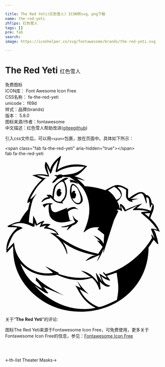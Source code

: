 ```yaml
---

title: The Red Yeti(红色雪人) ICON转svg、png下载
name: the-red-yeti
zhTips: 红色雪人
tags: []
pre: fab
search: 
image: https://iconhelper.cn/svg/fontawesome/brands/the-red-yeti.svg

---
```


# The Red Yeti  <small style="font-size: 60%;font-weight: 100">红色雪人</small>


<div class="detail-page">
<p>
<span><span class="badge-success badge">免费图标</span> </span>
<br/>
<span>
ICON库：
<span class="badge-secondary badge">Font Awesome Icon Free</span> 
</span>
<br/>
<span>
CSS名称：
<span class="badge-secondary badge">fa-the-red-yeti</span> 
</span>
<br/>
<span>
unicode：
<span class="badge-secondary badge">f69d</span> 
<copy-btn content='f69d' btn-title=""></copy-btn>
<copy-btn :content='String.fromCodePoint(parseInt("f69d", 16))' btn-title="复制U"></copy-btn>
</span><br/><span>样式：<span class="badge-light badge">品牌(brands)</span></span>
<br/>
<span>
版本：
<span class="badge-secondary badge">5.8.0</span> 
</span>
<br/>
<span>图标来源/作者：<span class="badge-light badge">fontawesome</span></span> 
<br/>
<span class="zh-detail">中文描述：<span class="badge-primary badge">红色雪人</span><span class="help-link"><span>帮助改进</span>(<a href="https://gitee.com/liuwave/icon-helper/edit/master/json/fontawesome/brands/the-red-yeti.json" target="_blank" rel="noopener noreferrer">gitee</a><a href="https://github.com/liuwave/icon-helper/edit/master/json/fontawesome/brands/the-red-yeti.json" target="_blank" rel="noopener noreferrer">github</a></span>)</span><br/>
</p>
</div>
<div class="alert alert-dark">
  <i class="fab fa-the-red-yeti fa-xs"></i>
  <i class="fab fa-the-red-yeti fa-sm"></i>
  <i class="fab fa-the-red-yeti fa-lg"></i>
  <i class="fab fa-the-red-yeti fa-2x"></i>
  <i class="fab fa-the-red-yeti fa-3x"></i>
  <i class="fab fa-the-red-yeti fa-5x"></i>
  <i class="fab fa-the-red-yeti fa-7x"></i>
</div>
<div>
  <p>引入css文件后，可以用<code>&lt;span&gt;</code>包裹，放在页面中。具体如下所示：    
  </p>
  <div class="alert alert-primary" style="font-size: 14px">
    &lt;span class="fab fa-the-red-yeti" aria-hidden="true"&gt;&lt;/span&gt;
    <copy-btn content='<span class="fab fa-the-red-yeti" aria-hidden="true"></span>'></copy-btn>
  </div>
  <div class="alert alert-secondary">
    <i class="fab fa-the-red-yeti"
    style="font-size: 24px"
    aria-hidden="true"></i> fab fa-the-red-yeti
    <copy-btn content="fab fa-the-red-yeti" btn-title="复制图标名称"></copy-btn>
  </div>
</div>
<div id="svg" class="svg-wrap">
<svg xmlns="http://www.w3.org/2000/svg" viewBox="0 0 512 512"><path d="M488.23 241.7l20.7 7.1c-9.6-23.9-23.9-37-31.7-44.8l7.1-18.2c.2 0 12.3-27.8-2.5-30.7-.6-11.3-6.6-27-18.4-27-7.6-10.6-17.7-12.3-30.7-5.9a122.2 122.2 0 0 0-25.3 16.5c-5.3-6.4-3 .4-3-29.8-37.1-24.3-45.4-11.7-74.8 3l.5.5a239.36 239.36 0 0 0-68.4-13.3c-5.5-8.7-18.6-19.1-25.1-25.1l24.8 7.1c-5.5-5.5-26.8-12.9-34.2-15.2 18.2-4.1 29.8-20.8 42.5-33-34.9-10.1-67.9-5.9-97.9 11.8l12-44.2L182 0c-31.6 24.2-33 41.9-33.7 45.5-.9-2.4-6.3-19.6-15.2-27a35.12 35.12 0 0 0-.5 25.3c3 8.4 5.9 14.8 8.4 18.9-16-3.3-28.3-4.9-49.2 0h-3.7l33 14.3a194.26 194.26 0 0 0-46.7 67.4l-1.7 8.4 1.7 1.7 7.6-4.7c-3.3 11.6-5.3 19.4-6.6 25.8a200.18 200.18 0 0 0-27.8 40.3c-15 1-31.8 10.8-40.3 14.3l3 3.4 28.8 1c-.5 1-.7 2.2-1.2 3.2-7.3 6.4-39.8 37.7-33 80.7l20.2-22.4c.5 1.7.7 3.4 1.2 5.2 0 25.5.4 89.6 64.9 150.5 43.6 40 96 60.2 157.5 60.2 121.7 0 223-87.3 223-211.5 6.8-9.7-1.2 3 16.7-25.1l13 14.3 2.5-.5A181.84 181.84 0 0 0 495 255a44.74 44.74 0 0 0-6.8-13.3zM398 111.2l-.5 21.9c5.5 18.1 16.9 17.2 22.4 17.2l-3.4-4.7 22.4-5.4a242.44 242.44 0 0 1-27 0c12.8-2.1 33.3-29 43-11.3 3.4 7.6 6.4 17.2 9.3 27.8l1.7-5.9a56.38 56.38 0 0 1-1.7-15.2c5.4.5 8.8 3.4 9.3 10.1.5 6.4 1.7 14.8 3.4 25.3l4.7-11.3c4.6 0 4.5-3.6-2.5 20.7-20.9-8.7-35.1-8.4-46.5-8.4l18.2-16c-25.3 8.2-33 10.8-54.8 20.9-1.1-5.4-5-13.5-16-19.9-3.2 3.8-2.8.9-.7 14.8h-2.5a62.32 62.32 0 0 0-8.4-23.1l4.2-3.4c8.4-7.1 11.8-14.3 10.6-21.9-.5-6.4-5.4-13.5-13.5-20.7 5.6-3.4 15.2-.4 28.3 8.5zm-39.6-10.1c2.7 1.9 11.4 5.4 18.9 17.2 4.2 8.4 4 9.8 3.4 11.1-.5 2.4-.5 4.3-3 7.1-1.7 2.5-5.4 4.7-11.8 7.6-7.6-13-16.5-23.6-27.8-31.2zM91 143.1l1.2-1.7c1.2-2.9 4.2-7.6 9.3-15.2l2.5-3.4-13 12.3 5.4-4.7-10.1 9.3-4.2 1.2c12.3-24.1 23.1-41.3 32.5-50.2 9.3-9.3 16-16 20.2-19.4l-6.4 1.2c-11.3-4.2-19.4-7.1-24.8-8.4 2.5-.5 3.7-.5 3.2-.5 10.3 0 17.5.5 20.9 1.2a52.35 52.35 0 0 0 16 2.5l.5-1.7-8.4-35.8 13.5 29a42.89 42.89 0 0 0 5.9-14.3c1.7-6.4 5.4-13 10.1-19.4s7.6-10.6 9.3-11.3a234.68 234.68 0 0 0-6.4 25.3l-1.7 7.1-.5 4.7 2.5 2.5C190.4 39.9 214 34 239.8 34.5l21.1.5c-11.8 13.5-27.8 21.9-48.5 24.8a201.26 201.26 0 0 1-23.4 2.9l-.2-.5-2.5-1.2a20.75 20.75 0 0 0-14 2c-2.5-.2-4.9-.5-7.1-.7l-2.5 1.7.5 1.2c2 .2 3.9.5 6.2.7l-2 3.4 3.4-.5-10.6 11.3c-4.2 3-5.4 6.4-4.2 9.3l5.4-3.4h1.2a39.4 39.4 0 0 1 25.3-15.2v-3c6.4.5 13 1 19.4 1.2 6.4 0 8.4.5 5.4 1.2a189.6 189.6 0 0 1 20.7 13.5c13.5 10.1 23.6 21.9 30 35.4 8.8 18.2 13.5 37.1 13.5 56.6a141.13 141.13 0 0 1-3 28.3 209.91 209.91 0 0 1-16 46l2.5.5c18.2-19.7 41.9-16 49.2-16l-6.4 5.9 22.4 17.7-1.7 30.7c-5.4-12.3-16.5-21.1-33-27.8 16.5 14.8 23.6 21.1 21.9 20.2-4.8-2.8-3.5-1.9-10.8-3.7 4.1 4.1 17.5 18.8 18.2 20.7l.2.2-.2.2c0 1.8 1.6-1.2-14 22.9-75.2-15.3-106.27-42.7-141.2-63.2l11.8 1.2c-11.8-18.5-15.6-17.7-38.4-26.1L149 225c-8.8-3-18.2-3-28.3.5l7.6-10.6-1.2-1.7c-14.9 4.3-19.8 9.2-22.6 11.3-1.1-5.5-2.8-12.4-12.3-28.8l-1.2 27-13.2-5c1.5-25.2 5.4-50.5 13.2-74.6zm276.5 330c-49.9 25-56.1 22.4-59 23.9-29.8-11.8-50.9-31.7-63.5-58.8l30 16.5c-9.8-9.3-18.3-16.5-38.4-44.3l11.8 23.1-17.7-7.6c14.2 21.1 23.5 51.7 66.6 73.5-120.8 24.2-199-72.1-200.9-74.3a262.57 262.57 0 0 0 35.4 24.8c3.4 1.7 7.1 2.5 10.1 1.2l-16-20.7c9.2 4.2 9.5 4.5 69.1 29-42.5-20.7-73.8-40.8-93.2-60.2-.5 6.4-1.2 10.1-1.2 10.1a80.25 80.25 0 0 1 20.7 26.6c-39-18.9-57.6-47.6-71.3-82.6 49.9 55.1 118.9 37.5 120.5 37.1 34.8 16.4 69.9 23.6 113.9 10.6 3.3 0 20.3 17 25.3 39.1l4.2-3-2.5-23.6c9 9 24.9 22.6 34.4 13-15.6-5.3-23.5-9.5-29.5-31.7 4.6 4.2 7.6 9 27.8 15l1.2-1.2-10.5-14.2c11.7-4.8-3.5 1 32-10.8 4.3 34.3 9 49.2.7 89.5zm115.3-214.4l-2.5.5 3 9.3c-3.5 5.9-23.7 44.3-71.6 79.7-39.5 29.8-76.6 39.1-80.9 40.3l-7.6-7.1-1.2 3 14.3 16-7.1-4.7 3.4 4.2h-1.2l-21.9-13.5 9.3 26.6-19-27.9-1.2 2.5 7.6 29c-6.1-8.2-21-32.6-56.8-39.6l32.5 21.2a214.82 214.82 0 0 1-93.2-6.4c-4.2-1.2-8.9-2.5-13.5-4.2l1.2-3-44.8-22.4 26.1 22.4c-57.7 9.1-113-25.4-126.4-83.4l-2.5-16.4-22.27 22.3c19.5-57.5 25.6-57.9 51.4-70.1-9.1-5.3-1.6-3.3-38.4-9.3 15.8-5.8 33-15.4 73 5.2a18.5 18.5 0 0 1 3.7-1.7c.6-3.2.4-.8 1-11.8 3.9 10 3.6 8.7 3 9.3l1.7.5c12.7-6.5 8.9-4.5 17-8.9l-5.4 13.5 22.3-5.8-8.4 8.4 2.5 2.5c4.5-1.8 30.3 3.4 40.8 16l-23.6-2.5c39.4 23 51.5 54 55.8 69.6l1.7-1.2c-2.8-22.3-12.4-33.9-16-40.1 4.2 5 39.2 34.6 110.4 46-11.3-.5-23.1 5.4-34.9 18.9l46.7-20.2-9.3 21.9c7.6-10.1 14.8-23.6 21.2-39.6v-.5l1.2-3-1.2 16c13.5-41.8 25.3-78.5 35.4-109.7l13.5-27.8v-2l-5.4-4.2h10.1l5.9 4.2 2.5-1.2-3.4-16 12.3 18.9 41.8-20.2-14.8 13 .5 2.9 17.7-.5a184 184 0 0 1 33 4.2l-23.6 2.5-1.2 3 26.6 23.1a254.21 254.21 0 0 1 27 32c-11.2-3.3-10.3-3.4-21.2-3.4l12.3 32.5zm-6.1-71.3l-3.9 13-14.3-11.8zm-254.8 7.1c1.7 10.6 4.7 17.7 8.8 21.9-9.3 6.6-27.5 13.9-46.5 16l.5 1.2a50.22 50.22 0 0 0 24.8-2.5l-7.1 13c4.2-1.7 10.1-7.1 17.7-14.8 11.9-5.5 12.7-5.1 20.2-16-12.7-6.4-15.7-13.7-18.4-18.8zm3.7-102.3c-6.4-3.4-10.6 3-12.3 18.9s2.5 29.5 11.8 39.6 18.2 10.6 26.1 3 3.4-23.6-11.3-47.7a39.57 39.57 0 0 0-14.27-13.8zm-4.7 46.3c5.4 2.2 10.5 1.9 12.3-10.6v-4.7l-1.2.5c-4.3-3.1-2.5-4.5-1.7-6.2l.5-.5c-.9-1.2-5-8.1-12.5 4.7-.5-13.5.5-21.9 3-24.8 1.2-2.5 4.7-1.2 11.3 4.2 6.4 5.4 11.3 16 15.2 32.5 6.5 28-19.8 26.2-26.9 4.9zm-45-5.5c1.6.3 9.3-1.1 9.3-14.8h-.5c-5.4-1.1-2.2-5.5-.7-5.9-1.7-3-3.4-4.2-5.4-4.7-8.1 0-11.6 12.7-8.1 21.2a7.51 7.51 0 0 0 5.43 4.2zM216 82.9l-2.5.5.5 3a48.94 48.94 0 0 1 26.1 5.9c-2.5-5.5-10-14.3-28.3-14.3l.5 2.5zm-71.8 49.4c21.7 16.8 16.5 21.4 46.5 23.6l-2.9-4.7a42.67 42.67 0 0 0 14.8-28.3c1.7-16-1.2-29.5-8.8-41.3l13-7.6a2.26 2.26 0 0 0-.5-1.7 14.21 14.21 0 0 0-13.5 1.7c-12.7 6.7-28 20.9-29 22.4-1.7 1.7-3.4 5.9-5.4 13.5a99.61 99.61 0 0 0-2.9 23.6c-4.7-8-10.5-6.4-19.9-5.9l7.1 7.6c-16.5 0-23.3 15.4-23.6 16 6.8 0 4.6-7.6 30-12.3-4.3-6.3-3.3-5-4.9-6.6zm18.7-18.7c1.2-7.6 3.4-13 6.4-17.2 5.4-6.4 10.6-10.1 16-11.8 4.2-1.7 7.1 1.2 10.1 9.3a72.14 72.14 0 0 1 3 25.3c-.5 9.3-3.4 17.2-8.4 23.1-2.9 3.4-5.4 5.9-6.4 7.6a39.21 39.21 0 0 1-11.3-.5l-7.1-3.4-5.4-6.4c.8-10 1.3-18.8 3.1-26zm42 56.1c-34.8 14.4-34.7 14-36.1 14.3-20.8 4.7-19-24.4-18.9-24.8l5.9-1.2-.5-2.5c-20.2-2.6-31 4.2-32.5 4.9.5.5 3 3.4 5.9 9.3 4.2-6.4 8.8-10.1 15.2-10.6a83.47 83.47 0 0 0 1.7 33.7c.1.5 2.6 17.4 27.5 24.1 11.3 3 27 1.2 48.9-5.4l-9.2.5c-4.2-14.8-6.4-24.8-5.9-29.5 11.3-8.8 21.9-11.3 30.7-7.6h2.5l-11.8-7.6-7.1.5c-5.9 1.2-12.3 4.2-19.4 8.4z"/></svg>
</div>
<detail full-name='fa-the-red-yeti'></detail>
<div class="icon-detail__container">
<p>关于“<b>The Red Yeti</b>”的评论:</p>
</div>
<Vssue title="关于“The Red Yeti”的评论" />    
<div><p>图标The Red Yeti来源于Fontawesome Icon Free，可免费使用，更多关于  Fontawesome Icon Free的信息，参见：<a target="_blank" href="https://iconhelper.cn/fontawesome.html">Fontawesome Icon Free</a>
</p></div>

<div style="padding:2rem 0 " class="page-nav"><p class="inner"><span class="prev">←<router-link to="/icon/solid/th-list.html">th-list</router-link></span> <span class="next"><router-link to="/icon/solid/theater-masks.html">Theater Masks</router-link>→</span></p></div>
